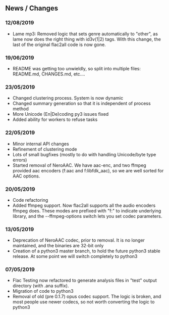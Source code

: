 ## News / Changes

### 12/08/2019
* Lame mp3: Removed logic that sets genre automatically to "other", as lame now does the right thing with id3v(1|2) tags. With this change, the last of the original flac2all code is now gone.

### 19/06/2019
* README was getting too unwieldly, so split into multiple files: README.md, CHANGES.md, etc....

### 23/05/2019
* Changed clustering process. System is now dynamic
* Changed summary generation so that it is independent of process method
* More Unicode (En|De)coding py3 issues fixed
* Added ability for workers to refuse tasks

### 22/05/2019

* Minor internal API changes
* Refinement of clustering mode
* Lots of small bugfixes (mostly to do with handling Unicode/byte type errors)
* Started removal of NeroAAC. We have aac-enc, and two ffmpeg provided aac encoders (f:aac and f:libfdk_aac), so we are well sorted for AAC options.

### 20/05/2019
* Code refactoring
* Added ffmpeg support. Now flac2all supports all the audio encoders ffmpeg does. These modes are prefixed with "f:" to indicate underlying library, and the --ffmpeg-options switch lets you set codec parameters.

### 13/05/2019
* Deprecation of NeroAAC codec, prior to removal. It is no longer maintained, and the binaries are 32-bit only
* Creation of a python3 master branch, to hold the future python3 stable release. At some point we will switch completely to python3

### 07/05/2019

* Flac Testing now refactored to generate analysis files in "test" output directory (with .ana suffix).
* Migration of code to python3
* Removal of old (pre 0.1.7) opus codec support. The logic is broken, and most people use newer codecs, so not worth converting the logic to python3



